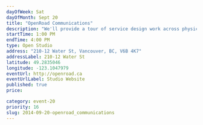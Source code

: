 ```yaml
---
dayOfWeek: Sat
dayOfMonth: Sept 20
title: "OpenRoad Communications"
description: "We'll provide a tour of service design work across physical and digital spaces to create a connected, delightful experience. Students can connect with our Creative team for portfolio reviews. Local food and beverages will be provided. Enter from courtyard; buzz 210 for entry."
startTime: 1:00 PM
endTime: 4:00 PM
type: Open Studio
address: "210-12 Water St, Vancouver, BC, V6B 4K7"
addressLabel: 210-12 Water St
latitude: 49.2835046
longitude: -123.1047979
eventUrl: http://openroad.ca
eventUrlLabel: Studio Website
published: true
price: 

category: event-20
priority: 16
slug: 2014-09-20-openroad_communications
---
```

